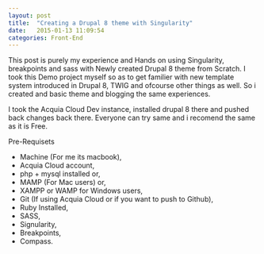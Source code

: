 ```yaml
---
layout: post
title:  "Creating a Drupal 8 theme with Singularity"
date:   2015-01-13 11:09:54
categories: Front-End
---
```


This post is purely my experience and Hands on using Singularity, breakpoints and sass with Newly created Drupal 8 theme from Scratch. I took this Demo project myself so as to get familier with new template system introduced in Drupal 8, TWIG and ofcourse other things as well. So i created and basic theme and blogging the same experiences.

I took the Acquia Cloud Dev instance, installed drupal 8 there and pushed back changes back there. Everyone can try same and i recomend the same as it is Free.

Pre-Requisets

* Machine (For me its macbook),
* Acquia Cloud account,
* php + mysql installed or,
* MAMP (For Mac users) or,
* XAMPP or WAMP for Windows users,
* Git (If using Acquia Cloud or if you want to push to Github),
* Ruby Installed,
* SASS,
* Signularity,
* Breakpoints,
* Compass.